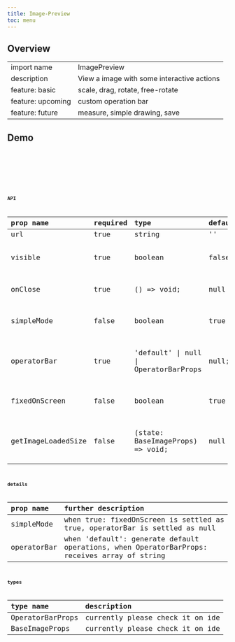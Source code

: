 ```yaml
---
title: Image-Preview
toc: menu
---
```


## Overview

|                   |                                            |
| :---------------- | :----------------------------------------- |
| import name       | ImagePreview                               |
| description       | View a image with some interactive actions |
| feature: basic    | scale, drag, rotate, free-rotate           |
| feature: upcoming | custom operation bar                       |
| feature: future   | measure, simple drawing, save              |

## Demo

<code src="@/components/image-preview/demo/demo-simple.tsx" />

<code src="@/components/image-preview/demo/demo-custom.tsx" />

<code src="@/components/image-preview/demo/demo-operation.tsx" />

<code src="@/components/image-preview/demo/demo-unfixed.tsx" />

## API

| prop name          | required | type                                  | default | description                                      |
| :----------------- | :------- | :------------------------------------ | :------ | :----------------------------------------------- |
| url                | true     | string                                | ''      | url image                                        |
| visible            | true     | boolean                               | false   | whether component is visible or not              |
| onClose            | true     | () => void;                           | null    | call the function when closed                    |
| simpleMode         | false    | boolean                               | true    | no operation bar, only zoom.                     |
| operatorBar        | true     | 'default' \| null \| OperatorBarProps | null;   | operations that controls image's state           |
| fixedOnScreen      | false    | boolean                               | true    | whether fixed on a full screen mask              |
| getImageLoadedSize | false    | (state: BaseImageProps) => void;      | null    | when image loaded call function with size params |

## details

| prop name   | further description                                                                          |
| :---------- | :------------------------------------------------------------------------------------------- |
| simpleMode  | when true: fixedOnScreen is settled as true, operatorBar is settled as null                  |
| operatorBar | when 'default': generate default operations, when OperatorBarProps: receives array of string |

## types

| type name        | description                      |
| :--------------- | :------------------------------- |
| OperatorBarProps | currently please check it on ide |
| BaseImageProps   | currently please check it on ide |
